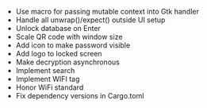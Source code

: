 - Use macro for passing mutable context into Gtk handler
- Handle all unwrap()/expect() outside UI setup
- Unlock database on Enter
- Scale QR code with window size
- Add icon to make password visible
- Add logo to locked screen
- Make decryption asynchronous
- Implement search
- Implement WIFI tag
- Honor WiFi standard
- Fix dependency versions in Cargo.toml

